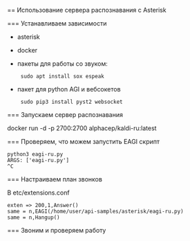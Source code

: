 == Использование сервера распознавания с Asterisk


=== Устанавливаем зависимости

 - asterisk

 - docker

 - пакеты для работы со звуком: 

        sudo apt install sox espeak

 - пакет для python AGI и вебсокетов

        sudo pip3 install pyst2 websocket

=== Запускаем сервер распознавания

docker run -d -p 2700:2700 alphacep/kaldi-ru:latest

=== Проверяем, что можем запустить EAGI скрипт

```
python3 eagi-ru.py
ARGS: ['eagi-ru.py']
^C
```

=== Настраиваем план звонков

В etc/extensions.conf

```
exten => 200,1,Answer()
same = n,EAGI(/home/user/api-samples/asterisk/eagi-ru.py)
same = n,Hangup()
```

=== Звоним и проверяем работу

